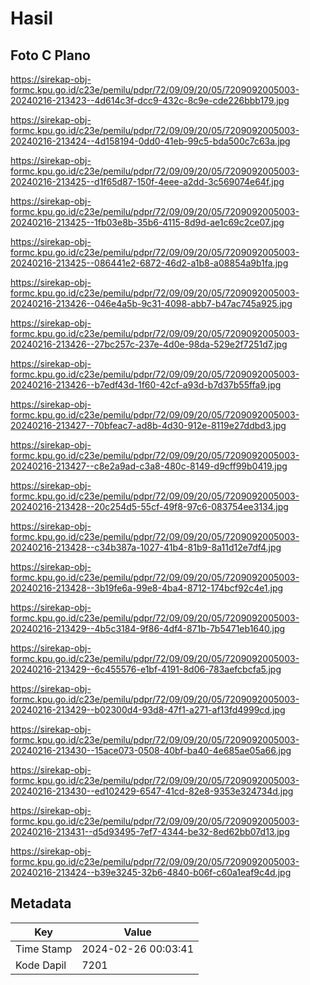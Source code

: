 # Hasil

## Foto C Plano

https://sirekap-obj-formc.kpu.go.id/c23e/pemilu/pdpr/72/09/09/20/05/7209092005003-20240216-213423--4d614c3f-dcc9-432c-8c9e-cde226bbb179.jpg

https://sirekap-obj-formc.kpu.go.id/c23e/pemilu/pdpr/72/09/09/20/05/7209092005003-20240216-213424--4d158194-0dd0-41eb-99c5-bda500c7c63a.jpg

https://sirekap-obj-formc.kpu.go.id/c23e/pemilu/pdpr/72/09/09/20/05/7209092005003-20240216-213425--d1f65d87-150f-4eee-a2dd-3c569074e64f.jpg

https://sirekap-obj-formc.kpu.go.id/c23e/pemilu/pdpr/72/09/09/20/05/7209092005003-20240216-213425--1fb03e8b-35b6-4115-8d9d-ae1c69c2ce07.jpg

https://sirekap-obj-formc.kpu.go.id/c23e/pemilu/pdpr/72/09/09/20/05/7209092005003-20240216-213425--086441e2-6872-46d2-a1b8-a08854a9b1fa.jpg

https://sirekap-obj-formc.kpu.go.id/c23e/pemilu/pdpr/72/09/09/20/05/7209092005003-20240216-213426--046e4a5b-9c31-4098-abb7-b47ac745a925.jpg

https://sirekap-obj-formc.kpu.go.id/c23e/pemilu/pdpr/72/09/09/20/05/7209092005003-20240216-213426--27bc257c-237e-4d0e-98da-529e2f7251d7.jpg

https://sirekap-obj-formc.kpu.go.id/c23e/pemilu/pdpr/72/09/09/20/05/7209092005003-20240216-213426--b7edf43d-1f60-42cf-a93d-b7d37b55ffa9.jpg

https://sirekap-obj-formc.kpu.go.id/c23e/pemilu/pdpr/72/09/09/20/05/7209092005003-20240216-213427--70bfeac7-ad8b-4d30-912e-8119e27ddbd3.jpg

https://sirekap-obj-formc.kpu.go.id/c23e/pemilu/pdpr/72/09/09/20/05/7209092005003-20240216-213427--c8e2a9ad-c3a8-480c-8149-d9cff99b0419.jpg

https://sirekap-obj-formc.kpu.go.id/c23e/pemilu/pdpr/72/09/09/20/05/7209092005003-20240216-213428--20c254d5-55cf-49f8-97c6-083754ee3134.jpg

https://sirekap-obj-formc.kpu.go.id/c23e/pemilu/pdpr/72/09/09/20/05/7209092005003-20240216-213428--c34b387a-1027-41b4-81b9-8a11d12e7df4.jpg

https://sirekap-obj-formc.kpu.go.id/c23e/pemilu/pdpr/72/09/09/20/05/7209092005003-20240216-213428--3b19fe6a-99e8-4ba4-8712-174bcf92c4e1.jpg

https://sirekap-obj-formc.kpu.go.id/c23e/pemilu/pdpr/72/09/09/20/05/7209092005003-20240216-213429--4b5c3184-9f86-4df4-871b-7b5471eb1640.jpg

https://sirekap-obj-formc.kpu.go.id/c23e/pemilu/pdpr/72/09/09/20/05/7209092005003-20240216-213429--6c455576-e1bf-4191-8d06-783aefcbcfa5.jpg

https://sirekap-obj-formc.kpu.go.id/c23e/pemilu/pdpr/72/09/09/20/05/7209092005003-20240216-213429--b02300d4-93d8-47f1-a271-af13fd4999cd.jpg

https://sirekap-obj-formc.kpu.go.id/c23e/pemilu/pdpr/72/09/09/20/05/7209092005003-20240216-213430--15ace073-0508-40bf-ba40-4e685ae05a66.jpg

https://sirekap-obj-formc.kpu.go.id/c23e/pemilu/pdpr/72/09/09/20/05/7209092005003-20240216-213430--ed102429-6547-41cd-82e8-9353e324734d.jpg

https://sirekap-obj-formc.kpu.go.id/c23e/pemilu/pdpr/72/09/09/20/05/7209092005003-20240216-213431--d5d93495-7ef7-4344-be32-8ed62bb07d13.jpg

https://sirekap-obj-formc.kpu.go.id/c23e/pemilu/pdpr/72/09/09/20/05/7209092005003-20240216-213424--b39e3245-32b6-4840-b06f-c60a1eaf9c4d.jpg


## Metadata

| Key        | Value               |
| ---------- | ------------------- |
| Time Stamp | 2024-02-26 00:03:41 |
| Kode Dapil | 7201                |



